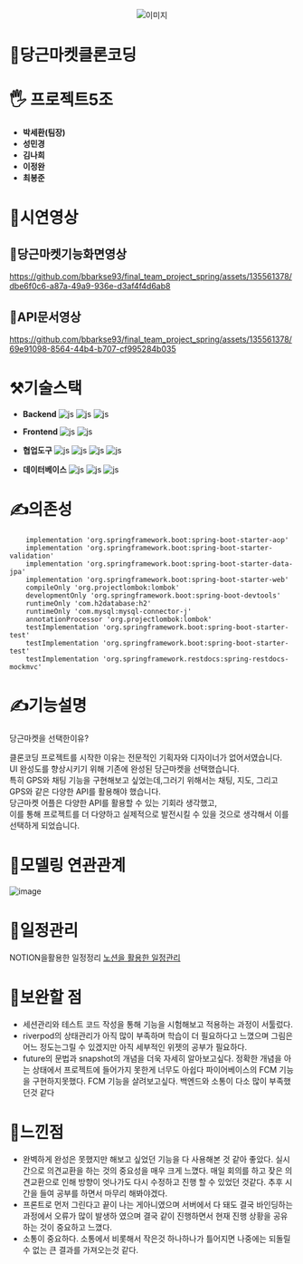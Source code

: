 <p align="center">
  <img src="https://github.com/knh1766/study-dto/assets/135561378/0e9c88bc-ec01-4ac3-85f1-d700ea3a427e" alt="이미지">
</p>

# 🥕당근마켓클론코딩


# 🖐 프로젝트5조
* **박세환(팀장)**
* **성민경**
* **김나희**
* **이정완**
* **최봉준**
# 📌시연영상

## 🥕당근마켓기능화면영상
https://github.com/bbarkse93/final_team_project_spring/assets/135561378/dbe6f0c6-a87a-49a9-936e-d3af4f4d6ab8


## 📝API문서영상
https://github.com/bbarkse93/final_team_project_spring/assets/135561378/69e91098-8564-44b4-b707-cf995284b035


# ⚒️기술스택
  - **Backend**
    ![js](https://img.shields.io/badge/spring-6DB33F?style=for-the-badge&logo=spring&logoColor=white)
   ![js](https://img.shields.io/badge/springboot-6DB33F?style=for-the-badge&logo=springboot&logoColor=white)
 ![js](https://img.shields.io/badge/postman-FF6C37?style=for-the-badge&logo=postman&logoColor=white)
 
  - **Frontend**
 ![js](https://img.shields.io/badge/flutter-F7DF1E?style=for-the-badge&logo=flutter&logoColor=white)
   ![js](https://img.shields.io/badge/dart-0175C2?style=for-the-badge&logo=dart&logoColor=white)




 - **협업도구**
   ![js](https://img.shields.io/badge/git-FC6D26?style=for-the-badge&logo=git&logoColor=white)
![js](https://img.shields.io/badge/github-181717?style=for-the-badge&logo=github&logoColor=white)
![js](https://img.shields.io/badge/slack-4A154B?style=for-the-badge&logo=slack&logoColor=white)
![js](https://img.shields.io/badge/notion-181717?style=for-the-badge&logo=notion&logoColor=white)

 - **데이터베이스**
![js](https://img.shields.io/badge/H2-685EA9?style=for-the-badge&logo=hugo&logoColor=white)
![js](https://img.shields.io/badge/mysql-4479A1?style=for-the-badge&logo=mysql&logoColor=white)
 ![js](https://img.shields.io/badge/firestore-C8332D?style=for-the-badge&logo=fireship&logoColor=white)

# ✍의존성
``` implementation group: 'com.auth0', name: 'java-jwt', version: '4.4.0'
    implementation 'org.springframework.boot:spring-boot-starter-aop'
    implementation 'org.springframework.boot:spring-boot-starter-validation'
    implementation 'org.springframework.boot:spring-boot-starter-data-jpa'
    implementation 'org.springframework.boot:spring-boot-starter-web'
    compileOnly 'org.projectlombok:lombok'
    developmentOnly 'org.springframework.boot:spring-boot-devtools'
    runtimeOnly 'com.h2database:h2'
    runtimeOnly 'com.mysql:mysql-connector-j'
    annotationProcessor 'org.projectlombok:lombok'
    testImplementation 'org.springframework.boot:spring-boot-starter-test'
    testImplementation 'org.springframework.boot:spring-boot-starter-test'
    testImplementation 'org.springframework.restdocs:spring-restdocs-mockmvc'
```

# ✍기능설명
당근마켓을 선택한이유? 
</hr>
클론코딩 프로젝트를 시작한 이유는 전문적인 기획자와 디자이너가 없어서였습니다. <br/>UI 완성도를 향상시키기 위해 기존에 완성된 당근마켓을 선택했습니다. <br/>특히 GPS와 채팅 기능을 구현해보고 싶었는데,그러기 위해서는 채팅, 지도, 그리고 GPS와 같은 다양한 API를 활용해야 했습니다. <br/> 
당근마켓 어플은 다양한 API를 활용할 수 있는 기회라 생각했고, <br/>이를 통해 프로젝트를 더 다양하고 실제적으로 발전시킬 수 있을 것으로 생각해서 이를 선택하게 되었습니다.





# 📄모델링 연관관계
![image](https://github.com/bbarkse93/final_team_project_spring/assets/135561378/49ca4593-614a-4e08-b51f-03582f3e7e89)

# 📆일정관리
NOTION을활용한 일정정리
[노션을 활용한 일정관리](https://paper-danthus-c42.notion.site/f473120179164f3a98cfe8353d668450?v=1266b3496a8142b898bdf4cb8f3311ce&pvs=4, "노션을 활용한 일정관리")


# 🔶보완할 점 
* 세션관리와 테스트 코드 작성을 통해 기능을 시험해보고 적용하는 과정이 서툴렀다.
* riverpod의 상태관리가 아직 많이 부족하며 학습이 더 필요하다고 느꼈으며 그림은 어느 정도는그릴 수 있겠지만
아직 세부적인 위젯의 공부가 필요하다.
* future의 문법과 snapshot의 개념을 더욱 자세히 알아보고싶다. 
정확한 개념을 아는 상태에서 프로젝트에 들어가지 못한게 너무도 아쉽다
파이어베이스의 FCM 기능을 구현하지못했다. FCM 기능을 살려보고싶다.
백엔드와 소통이 다소 많이 부족했던것 같다

# 🔶느낀점
* 완벽하게 완성은 못했지만 해보고 싶었던 기능을 다 사용해본 것 같아 좋았다. 
실시간으로 의견교환을 하는 것의 중요성을 매우 크게 느꼈다. 
매일 회의를 하고 잦은 의견교환으로 인해 방향이 엇나가도 다시 수정하고 진행 할 수 있었던 것같다.
추후 시간을 들여 공부를 하면서 마무리 해봐야겠다.
* 프론트로 먼저 그린다고 끝이 나는 게아니였으며 서버에서 다 돼도 결국 바인딩하는 과정에서 오류가 많이 발생하
였으며 결국 같이 진행하면서 현재 진행 상황을 공유하는 것이 중요하고 느꼈다.
* 소통이 중요하다. 
소통에서 비롯해서 작은것 하나하나가 틀어지면 나중에는 되돌릴수 없는 큰 결과를 가져오는것 같다.
